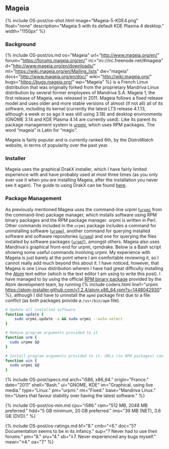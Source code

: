 ## Mageia
{% include OS-post/os-shot.html image="Mageia-5-KDE4.png" float="none" description="Mageia 5 with its default KDE Plasma 4 desktop." width="1150px" %}

### Background
{% include OS-post/os.md os="Mageia" url="http://www.mageia.org/en/" forum="https://forums.mageia.org/en/" irc="irc://irc.freenode.net/#mageia" d="http://www.mageia.org/en/downloads/" ml="https://wiki.mageia.org/en/Mailing_lists" dw="mageia" docs="http://www.mageia.org/en/doc/" wiki="http://wiki.mageia.org/" bugs="https://bugs.mageia.org/" wp="Mageia" %} is a French Linux distribution that was originally forked from the proprietary Mandriva Linux distribution by several former employees of Mandriva S.A. Mageia 1, the first release of Mageia, was released in 2011. Mageia follows a fixed release model and uses older and more stable versions of almost (if not all) all of its software, including its kernel (currently the latest LTS release 4.1.13, although a week or so ago it was still using 3.18) and desktop environments (GNOME 3.14 and KDE Plasma 4.14 are currently used). Like its parent its package management system is [urpmi](https://en.wikipedia.org/wiki/urpmi), which uses RPM packages. The word &ldquo;mageia&rdquo; is Latin for &ldquo;magic&rdquo;.

Mageia is fairly popular and is currently ranked 6th, by the *DistroWatch* website, in terms of popularity over the past year.

### Installer
Mageia uses the graphical DrakX installer, which I have fairly limited experience with and have probably used at most three times (as you only ever use it when you are installing Mageia, after the installation you never see it again). The guide to using DrakX can be found [here](https://doc.mageia.org/installer/5/en/content/installer.html).

### Package Management
As previously mentioned Mageia uses the command-line urpmi ([`urpmi`](/man/urpmi.8.html) from the command-line) package manager, which installs software using RPM binary packages and the RPM package manager. urpmi is written in Perl. Other commands included in the `urpmi` package includes a command for uninstalling software ([`urpme`](/man/urpme.8.html)), another command for querying installed software and software repositories ([`urpmq`](/man/urpmq.8.html)) and one for querying the files installed by software packages ([`urpmf`](/man/urpmf.8.html)), amongst others. Mageia also uses Mandriva's graphical front-end for urpmi, rpmdrake. Below is a Bash script showing some useful commands involving urpmi. My experience with Mageia is just barely at the point where I am comfortable reviewing it, so I cannot really add much beyond this about it. I have noticed, however, that Mageia is one Linux distribution wherein I have had great difficulty installing the [Atom](https://atom.io) text editor (which is the text editor I am using to write this post). I have managed to by using the official [RPM binary package](https://atom.io/download/rpm) provided by the Atom development team, by running {% include coders.html line1="urpmi https://atom-installer.github.com/v1.2.4/atom.x86_64.rpm?s=1448042930" %}, although I did have to uninstall the `apmd` package first due to a file conflict (as both packages provide a `/usr/bin/apm` file).

```bash
# Update all installed software
function update {
	sudo urpmi.update -a && sudo urpmi --auto-select
}

# Remove program arguments provided to it
function urm {
  sudo urpme $@
}

# Install program arguments provided to it. URLs (to RPM packages) can also be given to it
function uin {
  sudo urpmi $@
}
```

{% include OS-post/specs.md arch="i586, x86_64." origin="France." date="2011" shell="Bash." ui="GNOME, KDE" im="Graphical, using live media." type="Linux." pm="urpmi." rm="Fixed." base="Mandriva Linux." tm="Users that favour stability over having the latest software." %}

{% include OS-post/os-min.md cpu="i586." ram="512 MB, 2048 MB preferred." hdd="5 GB minimum, 20 GB preferred." ims="39 MB (NET), 3.6 GB (DVD)." %}

{% include OS-post/os-ratings.md bf="8." cmb="<6." doc="5? Documentation seems to be in its infancy." sup="? Never had to use their forums." pm="8." sru="4." sb="&geq;7. Never experienced any bugs myself." mewi="&leq;4." oa="7." %}
